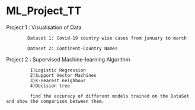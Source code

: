 # ML_Project_TT

Project 1 : Visualisation of Data

            Dataset 1: Covid-19 country wise cases from january to march
            
            Dataset 2: Continent-Country Names

Project 2 : Supervised Machine-learning Algorithm
            
             1)Logistic Regression
             2)Support Vector Machines
             3)K-nearest neighbour
             4)Decision tree
             
             find the accuracy of different models trained on the DataSet and show the comparison between them.
             
             
